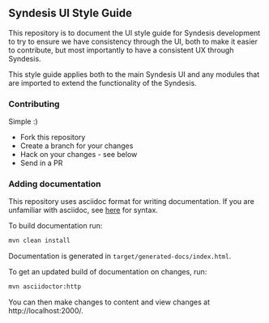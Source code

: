 ## Syndesis UI Style Guide

This repository is to document the UI style guide for Syndesis development to
try to ensure we have consistency through the UI, both to make it easier to
contribute, but most importantly to have a consistent UX through Syndesis.

This style guide applies both to the main Syndesis UI and any modules that are
imported to extend the functionality of the Syndesis.

### Contributing

Simple :)

* Fork this repository
* Create a branch for your changes
* Hack on your changes - see below
* Send in a PR

### Adding documentation

This repository uses asciidoc format for writing documentation. If you are
unfamiliar with asciidoc, see [here](http://asciidoctor.org/docs/asciidoc-syntax-quick-reference/)
for syntax.

To build documentation run:

```bash
mvn clean install
```

Documentation is generated in `target/generated-docs/index.html`.

To get an updated build of documentation on changes, run:

```bash
mvn asciidoctor:http
```

You can then make changes to content and view changes at http://localhost:2000/.
